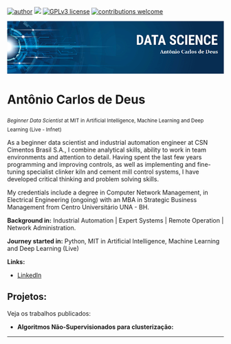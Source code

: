 [![author](https://img.shields.io/badge/author-acdeuspl-red.svg)](https://www.linkedin.com/in/acdeuspl) [![](https://img.shields.io/badge/python-3.7+-blue.svg)](https://www.python.org/downloads/release/python-365/) [![GPLv3 license](https://img.shields.io/badge/License-GPLv3-blue.svg)](http://perso.crans.org/besson/LICENSE.html) [![contributions welcome](https://img.shields.io/badge/contributions-welcome-brightgreen.svg?style=flat)](https://github.com/acdeuspl/data_science)

<p align="center">
  <img src="banner_data_science_acdeus.png" >
</p>

# Antônio Carlos de Deus
<sub>*Beginner Data Scientist* at MIT in Artificial Intelligence, Machine Learning and Deep Learning (Live - Infnet)</sub>

As a beginner data scientist and industrial automation engineer at CSN Cimentos Brasil S.A., I combine analytical skills, ability to work in team environments and attention to detail. Having spent the last few years programming and improving controls, as well as implementing and fine-tuning specialist clinker kiln and cement mill control systems, I have developed critical thinking and problem solving skills.

My credentials include a degree in Computer Network Management, in Electrical Engineering (ongoing) with an MBA in Strategic Business Management from Centro Universitário UNA - BH.

**Background in:** Industrial Automation | Expert Systems | Remote Operation | Network Administration.

**Journey started in:** Python, MIT in Artificial Intelligence, Machine Learning and Deep Learning (Live)

**Links:**
* [LinkedIn](https://www.linkedin.com/in/acdeuspl)

## Projetos:
Veja os trabalhos publicados:

* **Algoritmos Não-Supervisionados para clusterização:** 

---
